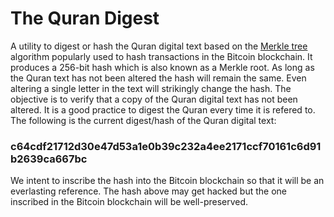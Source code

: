 # The Quran Digest
A utility to digest or hash the Quran digital text based on the [Merkle tree](https://en.wikipedia.org/wiki/Merkle_tree) algorithm popularly used to hash transactions in the Bitcoin blockchain. It produces a 256-bit hash which is also known as a Merkle root. As long as the Quran text has not been altered the hash will remain the same. Even altering a single letter in the text will strikingly change the hash. The objective is to verify that a copy of the Quran digital text has not been altered. It is a good practice to digest the Quran every time it is refered to. The following is the current digest/hash of the Quran digital text:
### c64cdf21712d30e47d53a1e0b39c232a4ee2171ccf70161c6d91b2639ca667bc
We intent to inscribe the hash into the Bitcoin blockchain so that it will be an everlasting reference. The hash above may get hacked but the one inscribed in the Bitcoin blockchain will be well-preserved.
